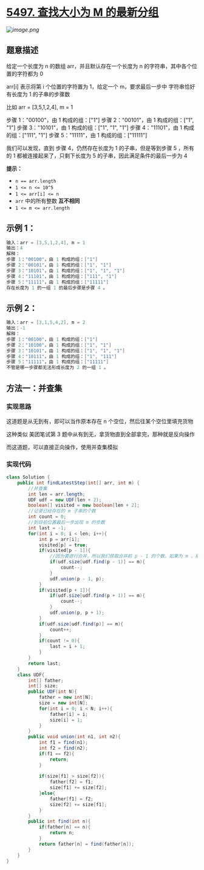 # [5497. 查找大小为 M 的最新分组](https://leetcode-cn.com/problems/find-latest-group-of-size-m/)

*![image.png](https://pic.leetcode-cn.com/1598161699-kIcUll-image.png)*



## 题意描述

给定一个长度为 n 的数组 arr，并且默认存在一个长度为 n 的字符串，其中各个位置的字符都为 0

arr[i] 表示将第 i 个位置的字符置为 1，给定一个 m，要求最后一步中 字符串恰好有长度为 1 的子串的步骤数

比如 arr = [3,5,1,2,4], m = 1

步骤 1："00100"，由 1 构成的组：["1"]
步骤 2："00101"，由 1 构成的组：["1", "1"]
步骤 3："10101"，由 1 构成的组：["1", "1", "1"]
步骤 4："11101"，由 1 构成的组：["111", "1"]
步骤 5："11111"，由 1 构成的组：["11111"]

我们可以发现，直到 步骤 4，仍然存在长度为 1 的子串，但是等到步骤 5 ，所有的 1 都被连接起来了，只剩下长度为 5 的子串，因此满足条件的最后一步为 4

**提示：**

- `n == arr.length`
- `1 <= n <= 10^5`
- `1 <= arr[i] <= n`
- `arr` 中的所有整数 **互不相同**
- `1 <= m <= arr.length`

## **示例 1：**

```java
输入：arr = [3,5,1,2,4], m = 1
输出：4
解释：
步骤 1："00100"，由 1 构成的组：["1"]
步骤 2："00101"，由 1 构成的组：["1", "1"]
步骤 3："10101"，由 1 构成的组：["1", "1", "1"]
步骤 4："11101"，由 1 构成的组：["111", "1"]
步骤 5："11111"，由 1 构成的组：["11111"]
存在长度为 1 的一组 1 的最后步骤是步骤 4 。
```

## **示例 2：**

```java
输入：arr = [3,1,5,4,2], m = 2
输出：-1
解释：
步骤 1："00100"，由 1 构成的组：["1"]
步骤 2："10100"，由 1 构成的组：["1", "1"]
步骤 3："10101"，由 1 构成的组：["1", "1", "1"]
步骤 4："10111"，由 1 构成的组：["1", "111"]
步骤 5："11111"，由 1 构成的组：["11111"]
不管是哪一步骤都无法形成长度为 2 的一组 1 。
```

## 方法一：并查集

### **实现思路**

这道题是从无到有，即可以当作原本存在 n 个空位，然后往某个空位里填充货物

这种类似 美团笔试第 3 题中从有到无，拿货物直到全部拿完，那种就是反向操作

而这道题，可以直接正向操作，使用并查集模拟

### **实现代码**

```java
class Solution {
    public int findLatestStep(int[] arr, int m) {
        //并查集
        int len = arr.length;
        UDF udf = new UDF(len + 2);
        boolean[] visited = new boolean[len + 2];
        //记录已经存在的 m 子串的个数
        int count = 0;
        //到目前位置最后一步出现 m 的步数
        int last = -1;
        for(int i = 0; i < len; i++){
            int p = arr[i];
            visited[p] = true;
            if(visited[p - 1]){
                //因为要进行合并，所以我们获取合并前 p - 1 的个数，如果为 m ，那么个数 -1
                if(udf.size[udf.find(p - 1)] == m){
                    count--;
                }
                udf.union(p - 1, p);
            }
            if(visited[p + 1]){
                if(udf.size[udf.find(p + 1)] == m){
                    count--;
                }
                udf.union(p, p + 1);
            }
            if(udf.size[udf.find(p)] == m){
                count++;
            }
            if(count != 0){
                last = i + 1;
            }
        }
        return last;
    }
    class UDF{
        int[] father;
        int[] size;
        public UDF(int N){
            father = new int[N];
            size = new int[N];
            for(int i = 0; i < N; i++){
                father[i] = i;
                size[i] = 1;
            }
        }
        public void union(int n1, int n2){
            int f1 = find(n1);
            int f2 = find(n2);
            if(f1 == f2){
                return;
            }
            
            if(size[f1] > size[f2]){
                father[f2] = f1;
                size[f1] += size[f2];
            }else{
                father[f1] = f2;
                size[f2] += size[f1];
            }
        }
        public int find(int n){
            if(father[n] == n){
                return n;
            }
            return father[n] = find(father[n]);
        }
    }
}
```

